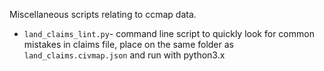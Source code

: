 Miscellaneous scripts relating to ccmap data.

* `land_claims_lint.py`- command line script to quickly look for common mistakes in claims file, place on the same folder as `land_claims.civmap.json` and run with python3.x
